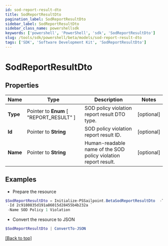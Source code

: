 ```yaml
---
id: sod-report-result-dto
title: SodReportResultDto
pagination_label: SodReportResultDto
sidebar_label: SodReportResultDto
sidebar_class_name: powershellsdk
keywords: ['powershell', 'PowerShell', 'sdk', 'SodReportResultDto'] 
slug: /tools/sdk/powershell/beta/models/sod-report-result-dto
tags: ['SDK', 'Software Development Kit', 'SodReportResultDto']
---
```



# SodReportResultDto

## Properties

Name | Type | Description | Notes
------------ | ------------- | ------------- | -------------
**Type** |  Pointer to  **Enum** [  "REPORT_RESULT" ] | SOD policy violation report result DTO type. | [optional] 
**Id** |  Pointer to **String** | SOD policy violation report result ID. | [optional] 
**Name** |  Pointer to **String** | Human-readable name of the SOD policy violation report result. | [optional] 

## Examples

- Prepare the resource
```powershell
$SodReportResultDto = Initialize-PSSailpoint.BetaSodReportResultDto  -Type REPORT_RESULT `
 -Id 2c9180835d191a86015d28455b4b232a `
 -Name SOD Policy 1 Violation
```

- Convert the resource to JSON
```powershell
$SodReportResultDto | ConvertTo-JSON
```


[[Back to top]](#) 


